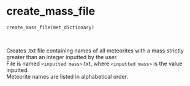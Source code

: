 # create_mass_file

`create_mass_file(met_dictionary)`

<br>

Creates .txt file containing names of all meteorites with a mass strictly greater than an integer inputted by the user.  
File is named `<inputted mass>`.txt, where `<inputted mass>` is the value inputted.  
Meteorite names are listed in alphabetical order.
